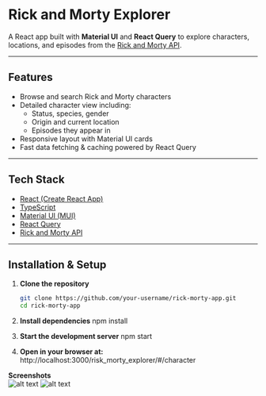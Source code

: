 # Rick and Morty Explorer

A React app built with **Material UI** and **React Query** to explore characters, locations, and episodes from the [Rick and Morty API](https://rickandmortyapi.com/).

---

## Features
- Browse and search Rick and Morty characters
- Detailed character view including:
  - Status, species, gender
  - Origin and current location
  - Episodes they appear in
- Responsive layout with Material UI cards
- Fast data fetching & caching powered by React Query

---

## Tech Stack
- [React (Create React App)](https://create-react-app.dev/)
- [TypeScript](https://www.typescriptlang.org/)
- [Material UI (MUI)](https://mui.com/)
- [React Query](https://tanstack.com/query/latest)
- [Rick and Morty API](https://rickandmortyapi.com/)

---

##  Installation & Setup

1. **Clone the repository**
   ```bash
   git clone https://github.com/your-username/rick-morty-app.git
   cd rick-morty-app

2. **Install dependencies**
   npm install

3. **Start the development server**
   npm start

4. **Open in your browser at:**
   http://localhost:3000/risk_morty_explorer/#/character

**Screenshots**   
![alt text](Home.png)
![alt text](Details.png)

  
